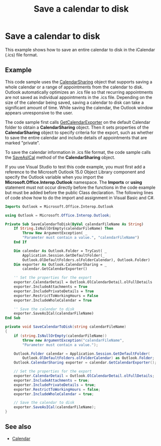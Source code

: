 ﻿---
title: Save a calendar to disk
TOCTitle: Save a calendar to disk
ms:assetid: f1b57bd0-c972-4b86-8870-f26290f28050
ms:mtpsurl: https://msdn.microsoft.com/library/Bb647583(v=office.15)
ms:contentKeyID: 55119827
ms.date: 07/24/2014
mtps_version: v=office.15
---

# Save a calendar to disk

This example shows how to save an entire calendar to disk in the iCalendar (.ics) file format.

## Example

This code sample uses the [CalendarSharing](https://msdn.microsoft.com/library/bb624344\(v=office.15\)) object that supports saving a whole calendar or a range of appointments from the calendar to disk. Outlook automatically optimizes an .ics file so that recurring appointments are not saved as individual appointments in the .ics file. Depending on the size of the calendar being saved, saving a calendar to disk can take a significant amount of time. While saving the calendar, the Outlook window appears unresponsive to the user.

The code sample first calls [GetCalendarExporter](https://msdn.microsoft.com/library/bb610021\(v=office.15\)) on the default Calendar folder to obtain a **CalendarSharing** object. Then it sets properties of the **CalendarSharing** object to specify criteria for the export, such as whether to save the entire calendar and include details of appointments that are marked "private".

To save the calendar information in .ics file format, the code sample calls the [SaveAsICal](https://msdn.microsoft.com/library/bb644844\(v=office.15\)) method of the **CalendarSharing** object.

If you use Visual Studio to test this code example, you must first add a reference to the Microsoft Outlook 15.0 Object Library component and specify the Outlook variable when you import the **Microsoft.Office.Interop.Outlook** namespace. The **Imports** or **using** statement must not occur directly before the functions in the code example but must be added before the public Class declaration. The following lines of code show how to do the import and assignment in Visual Basic and C\#.

```vb
Imports Outlook = Microsoft.Office.Interop.Outlook
```


```csharp
using Outlook = Microsoft.Office.Interop.Outlook;
```


```vb
Private Sub SaveCalendarToDisk(ByVal calendarFileName As String)
    If String.IsNullOrEmpty(calendarFileName) Then
        Throw New ArgumentException( _
        "Parameter must contain a value.", "calendarFileName")
    End If

    Dim calendar As Outlook.Folder = TryCast( _
        Application.Session.GetDefaultFolder(_
        Outlook.OlDefaultFolders.olFolderCalendar), Outlook.Folder)
    Dim exporter As Outlook.CalendarSharing = _
        calendar.GetCalendarExporter()

    '' Set the properties for the export
    exporter.CalendarDetail = Outlook.OlCalendarDetail.olFullDetails
    exporter.IncludeAttachments = True
    exporter.IncludePrivateDetails = True
    exporter.RestrictToWorkingHours = False
    exporter.IncludeWholeCalendar = True

    '' Save the calendar to disk
    exporter.SaveAsICal(calendarFileName)
End Sub
```


```csharp
private void SaveCalendarToDisk(string calendarFileName)
{
    if (string.IsNullOrEmpty(calendarFileName))
        throw new ArgumentException("calendarFileName", 
        "Parameter must contain a value.");

    Outlook.Folder calendar = Application.Session.GetDefaultFolder(
        Outlook.OlDefaultFolders.olFolderCalendar) as Outlook.Folder;
    Outlook.CalendarSharing exporter = calendar.GetCalendarExporter();

    // Set the properties for the export
    exporter.CalendarDetail = Outlook.OlCalendarDetail.olFullDetails;
    exporter.IncludeAttachments = true;
    exporter.IncludePrivateDetails = true;
    exporter.RestrictToWorkingHours = false;
    exporter.IncludeWholeCalendar = true;

    // Save the calendar to disk
    exporter.SaveAsICal(calendarFileName);
}
```

## See also

- [Calendar](calendar.md)

